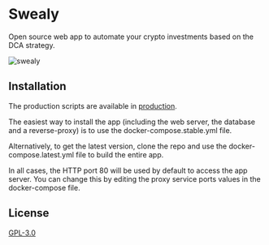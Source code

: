 # Swealy

Open source web app to automate your crypto investments based on the DCA strategy.

![swealy](https://github.com/jessy-bgl/swealy/blob/main/docs/swealy-dashboard.png)

## Installation

The production scripts are available in [production](https://github.com/jessy-bgl/swealy/tree/main/production).

The easiest way to install the app (including the web server, the database and a reverse-proxy) is to use the docker-compose.stable.yml file.

Alternatively, to get the latest version, clone the repo and use the docker-compose.latest.yml file to build the entire app.

In all cases, the HTTP port 80 will be used by default to access the app server. You can change this by editing the proxy service ports values in the docker-compose file.

## License

[GPL-3.0](https://choosealicense.com/licenses/gpl-3.0/)

